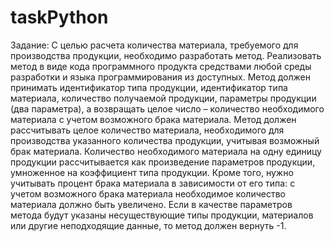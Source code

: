 # taskPython
Задание: 
С целью расчета количества материала, требуемого для производства 
продукции, необходимо разработать метод.
Реализовать метод в виде кода программного продукта средствами 
любой среды разработки и языка программирования из доступных.
Метод должен принимать идентификатор типа продукции, 
идентификатор типа материала, количество получаемой продукции, 
параметры продукции (два параметра), а возвращать целое число – количество 
необходимого материала с учетом возможного брака материала.
Метод должен рассчитывать целое количество материала, необходимого 
для производства указанного количества продукции, учитывая возможный 
брак материала. Количество необходимого материала на одну единицу 
продукции рассчитывается как произведение параметров продукции, 
умноженное на коэффициент типа продукции. Кроме того, нужно учитывать 
процент брака материала в зависимости от его типа: с учетом возможного 
брака материала необходимое количество материала должно быть увеличено. 
Если в качестве параметров метода будут указаны несуществующие 
типы продукции, материалов или другие неподходящие данные, то метод 
должен вернуть -1.
